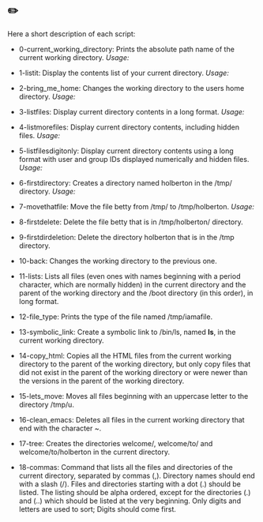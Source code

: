 ## :pencil2: 
Here a short description of each script:
+ 0-current_working_directory: Prints the absolute path name of the current working directory. *Usage:*

+ 1-listit: Display the contents list of your current directory. *Usage:*
+ 2-bring_me_home: Changes the working directory to the users home directory. *Usage:*
+ 3-listfiles: Display current directory contents in a long format. *Usage:*
+ 4-listmorefiles: Display current directory contents, including hidden files. *Usage:*
+ 5-listfilesdigitonly: Display current directory contents using a long format with user and group IDs displayed numerically and hidden files. *Usage:*
+ 6-firstdirectory: Creates a directory named holberton in the /tmp/ directory. *Usage:*
+ 7-movethatfile: Move the file betty from /tmp/ to /tmp/holberton. *Usage:*
+ 8-firstdelete: Delete the file betty that is in /tmp/holberton/ directory.
+ 9-firstdirdeletion: Delete the directory holberton that is in the /tmp directory.
+ 10-back: Changes the working directory to the previous one.
+ 11-lists: Lists all files (even ones with names beginning with a period character, which are normally hidden) in the current directory and the parent of the working directory and the /boot directory (in this order), in long format.
+ 12-file_type: Prints the type of the file named /tmp/iamafile.
+ 13-symbolic_link: Create a symbolic link to /bin/ls, named __ls__, in the current working directory.
+ 14-copy_html: Copies all the HTML files from the current working directory to the parent of the working directory, but only copy files that did not exist in the parent of the working directory or were newer than the versions in the parent of the working directory.
+ 15-lets_move: Moves all files beginning with an uppercase letter to the directory /tmp/u.
+ 16-clean_emacs: Deletes all files in the current working directory that end with the character ~.
+ 17-tree: Creates the directories welcome/, welcome/to/ and welcome/to/holberton in the current directory.
+ 18-commas: Command that lists all the files and directories of the current directory, separated by commas (,). Directory names should end with a slash (/). Files and directories starting with a dot (.) should be listed. The listing should be alpha ordered, except for the directories (.) and (..) which should be listed at the very beginning. Only digits and letters are used to sort; Digits should come first. 
<!--stackedit_data:
eyJoaXN0b3J5IjpbMTgxOTg1MDMzMywxOTE0MTcyOTc0XX0=
-->